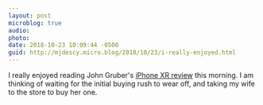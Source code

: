 ```yaml
---
layout: post
microblog: true
audio: 
photo: 
date: 2018-10-23 10:09:44 -0500
guid: http://mjdescy.micro.blog/2018/10/23/i-really-enjoyed.html
---
```

I really enjoyed reading John Gruber's [iPhone XR review](https://daringfireball.net/2018/10/the_iphone_xr) this morning. I am thinking of waiting for the initial buying rush to wear off, and taking my wife to the store to buy her one.
